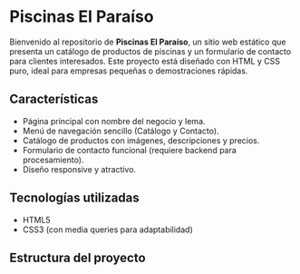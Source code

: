 # Piscinas El Paraíso

Bienvenido al repositorio de **Piscinas El Paraíso**, un sitio web estático que presenta un catálogo de productos de piscinas y un formulario de contacto para clientes interesados. Este proyecto está diseñado con HTML y CSS puro, ideal para empresas pequeñas o demostraciones rápidas.

## Características

- Página principal con nombre del negocio y lema.
- Menú de navegación sencillo (Catálogo y Contacto).
- Catálogo de productos con imágenes, descripciones y precios.
- Formulario de contacto funcional (requiere backend para procesamiento).
- Diseño responsive y atractivo.

## Tecnologías utilizadas

- HTML5
- CSS3 (con media queries para adaptabilidad)

## Estructura del proyecto

